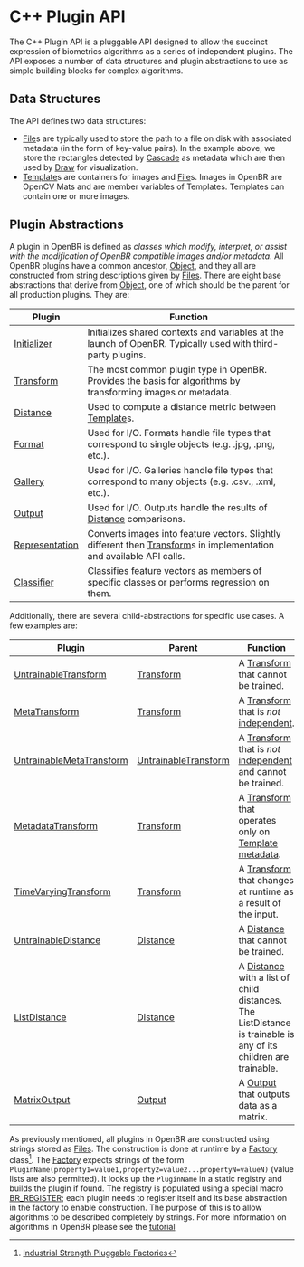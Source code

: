 # C++ Plugin API

The C++ Plugin API is a pluggable API designed to allow the succinct expression of biometrics algorithms as a series of independent plugins. The API exposes a number of data structures and plugin abstractions to use as simple building blocks for complex algorithms.

## Data Structures

The API defines two data structures:

* [File](cpp_api/file/file.md)s are typically used to store the path to a file on disk with associated metadata (in the form of key-value pairs). In the example above, we store the rectangles detected by [Cascade](../plugin_docs/metadata.md#cascadetransform) as metadata which are then used by [Draw](../plugin_docs/gui.md#drawtransform) for visualization.
* [Template](cpp_api/template/template.md)s are containers for images and [File](cpp_api/file/file.md)s. Images in OpenBR are OpenCV Mats and are member variables of Templates. Templates can contain one or more images.

## Plugin Abstractions

A plugin in OpenBR is defined as *classes which modify, interpret, or assist with the modification of OpenBR compatible images and/or metadata*. All OpenBR plugins have a common ancestor, [Object](cpp_api/object/object.md), and they all are constructed from string descriptions given by [Files](cpp_api/file/file.md). There are eight base abstractions that derive from [Object](cpp_api/object/object.md), one of which should be the parent for all production plugins. They are:

Plugin | Function
--- | ---
[Initializer](cpp_api/initializer/initializer.md) | Initializes shared contexts and variables at the launch of OpenBR. Typically used with third-party plugins.
[Transform](cpp_api/transform/transform.md) | The most common plugin type in OpenBR. Provides the basis for algorithms by transforming images or metadata.
[Distance](cpp_api/distance/distance.md) | Used to compute a distance metric between [Template](cpp_api/template/template.md)s.
[Format](cpp_api/format/format.md) | Used for I/O. Formats handle file types that correspond to single objects (e.g. .jpg, .png, etc.).
[Gallery](cpp_api/gallery/gallery.md) | Used for I/O. Galleries handle file types that correspond to many objects (e.g. .csv., .xml, etc.).
[Output](cpp_api/output/output.md) | Used for I/O. Outputs handle the results of [Distance](cpp_api/distance/distance.md) comparisons.
[Representation](cpp_api/representation/representation.md) | Converts images into feature vectors. Slightly different then [Transform](cpp_api/transform/transform.md)s in implementation and available API calls.
[Classifier](cpp_api/classifier/classifier.md) | Classifies feature vectors as members of specific classes or performs regression on them.

 Additionally, there are several child-abstractions for specific use cases. A few examples are:

 Plugin | Parent | Function
 --- | --- | ---
 [UntrainableTransform](cpp_api/untrainabletransform/untrainabletransform.md) | [Transform](cpp_api/transform/transform.md) | A [Transform](cpp_api/transform/transform.md) that cannot be trained.
 [MetaTransform](cpp_api/metatransform/metatransform.md) | [Transform](cpp_api/transform/transform.md)  | A [Transform](cpp_api/transform/transform.md) that is *not* [independent](cpp_api/transform/members.md#independent).
 [UntrainableMetaTransform](cpp_api/untrainablemetatransform/untrainablemetatransform.md) | [UntrainableTransform](cpp_api/untrainabletransform/untrainabletransform.md) | A [Transform](cpp_api/transform/transform.md) that is *not* [independent](cpp_api/transform/members.md#independent) and cannot be trained.
 [MetadataTransform](cpp_api/metadatatransform/metadatatransform.md) | [Transform](cpp_api/transform/transform.md) | A [Transform](cpp_api/transform/transform.md) that operates only on [Template](cpp_api/template/template.md) [metadata](cpp_api/template/members.md#file).
 [TimeVaryingTransform](cpp_api/timevaryingtransform/timevaryingtransform.md) | [Transform](cpp_api/transform/transform.md) | A [Transform](cpp_api/transform/transform.md) that changes at runtime as a result of the input.
 [UntrainableDistance](cpp_api/untrainabledistance/untrainabledistance.md) | [Distance](cpp_api/distance/distance.md) | A [Distance](cpp_api/distance/distance.md) that cannot be trained.
 [ListDistance](cpp_api/listdistance/listdistance.md) | [Distance](cpp_api/distance/distance.md) | A [Distance](cpp_api/distance/distance.md) with a list of child distances. The ListDistance is trainable is any of its children are trainable.
 [MatrixOutput](cpp_api/matrixoutput/matrixoutput.md) | [Output](cpp_api/output/output.md) | A [Output](cpp_api/output/output.md) that outputs data as a matrix.

 As previously mentioned, all plugins in OpenBR are constructed using strings stored as [Files](cpp_api/file/file.md). The construction is done at runtime by a [Factory](cpp_api/factory/factory.md) class[^1]. The [Factory](cpp_api/factory/factory.md) expects strings of the form `PluginName(property1=value1,property2=value2...propertyN=valueN)` (value lists are also permitted). It looks up the `PluginName` in a static registry and builds the plugin if found. The registry is populated using a special macro [BR_REGISTER](cpp_api/factory/macros.md#br_register); each plugin needs to register itself and its base abstraction in the factory to enable construction. The purpose of this is to allow algorithms to be described completely by strings. For more information on algorithms in OpenBR please see the [tutorial](../tutorials.md#algorithms-in-openbr)

[^1]: [Industrial Strength Pluggable Factories](https://adtmag.com/articles/2000/09/25/industrial-strength-pluggable-factories.aspx)
